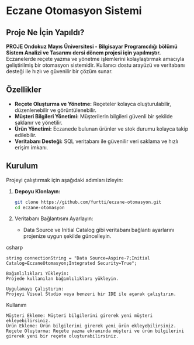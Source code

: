 # Eczane Otomasyon Sistemi

## Proje Ne İçin Yapıldı?
**PROJE Ondokuz Mayıs Üniversitesi - Bilgisayar Programcılığı bölümü Sistem Analizi ve Tasarımı dersi dönem projesi için yapılmıştır.** Eczanelerde reçete yazma ve yönetme işlemlerini kolaylaştırmak amacıyla geliştirilmiş bir otomasyon sistemidir. Kullanıcı dostu arayüzü ve veritabanı desteği ile hızlı ve güvenilir bir çözüm sunar.
## Özellikler
- **Reçete Oluşturma ve Yönetme:** Reçeteler kolayca oluşturulabilir, düzenlenebilir ve görüntülenebilir.
- **Müşteri Bilgileri Yönetimi:** Müşterilerin bilgileri güvenli bir şekilde saklanır ve yönetilir.
- **Ürün Yönetimi:** Eczanede bulunan ürünler ve stok durumu kolayca takip edilebilir.
- **Veritabanı Desteği:** SQL veritabanı ile güvenilir veri saklama ve hızlı erişim imkanı.

## Kurulum
Projeyi çalıştırmak için aşağıdaki adımları izleyin:

1. **Depoyu Klonlayın:**
   ```sh
   git clone https://github.com/furtti/eczane-otomasyon.git
   cd eczane-otomasyon
   ```


2. Veritabanı Bağlantısını Ayarlayın:
   - Data Source ve Initial Catalog gibi veritabanı bağlantı ayarlarını projenize uygun şekilde güncelleyin.

csharp

    string connectionString = "Data Source=Aspire-7;Initial Catalog=EczaneOtomasyon;Integrated Security=True";

    Bağımlılıkları Yükleyin:
    Projede kullanılan bağımlılıkları yükleyin.

    Uygulamayı Çalıştırın:
    Projeyi Visual Studio veya benzeri bir IDE ile açarak çalıştırın.

Kullanım

    Müşteri Ekleme: Müşteri bilgilerini girerek yeni müşteri ekleyebilirsiniz.
    Ürün Ekleme: Ürün bilgilerini girerek yeni ürün ekleyebilirsiniz.
    Reçete Oluşturma: Reçete yazma ekranında müşteri ve ürün bilgilerini girerek yeni bir reçete oluşturabilirsiniz.
